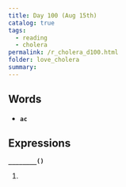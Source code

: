 ```yaml
---
title: Day 100 (Aug 15th)
catalog: true
tags: 
  - reading
  - cholera
permalink: /r_cholera_d100.html
folder: love_cholera
summary: 
---
```


## Words

-   <b data-toggle="tooltip" data-original-title="{{site.data.glossary.ac}}">`ac`</b>



## Expressions

<b data-toggle="tooltip" data-original-title="{{site.data.answers.100_a}}">`________()`</b>

1.  